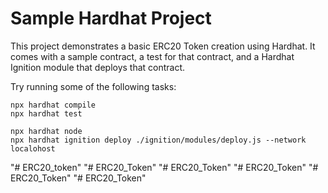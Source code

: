 # Sample Hardhat Project

This project demonstrates a basic ERC20 Token creation using Hardhat. It comes with a sample contract, a test for that contract, and a Hardhat Ignition module that deploys that contract.

Try running some of the following tasks:

```shell
npx hardhat compile
npx hardhat test

npx hardhat node
npx hardhat ignition deploy ./ignition/modules/deploy.js --network localohost
```
"# ERC20_token" 
"# ERC20_Token" 
"# ERC20_Token" 
"# ERC20_Token" 
"# ERC20_Token" 
"# ERC20_Token" 
